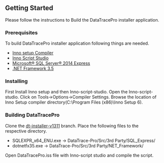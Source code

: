 ## Getting Started

Please follow the instructions to Build the DataTracePro installer application.

### Prerequisites

To build DataTracePro installer application following things are needed.
* [Inno setup Compiler](https://jrsoftware.org/download.php/is.exe)
* [Inno Script Studio](https://www.kymoto.org/downloads/ISStudio_Latest.exe)
* [Microsoft® SQL Server® 2014 Express ](https://www.microsoft.com/en-in/download/details.aspx?id=42299)
* [.NET Framework 3.5](https://www.microsoft.com/en-us/Download/confirmation.aspx?id=25150)

### Installing

First Install Inno setup and then Inno-script-studio. Open the Inno-script-studio. Click on Tools->Options->Compiler Settings. 
Browse the location of Inno Setup compiler directory(C:\Program Files (x86)\Inno Setup 6).

### Building DataTracePro
Clone the [dt-installer-v1311](https://github.com/MesaLabs/DataTrace-Pro/tree/dt-installer-v1311) branch.
Place the following files to the respective directory.
* SQLEXPR_x64_ENU.exe -> DataTrace-Pro/Src/3rd Party/SQL_Express/
* dotnetfx35.exe -> DataTrace-Pro/Src/3rd Party/NET_Framework/

Open DataTracePro.iss file with Inno-script studio and compile the script.

